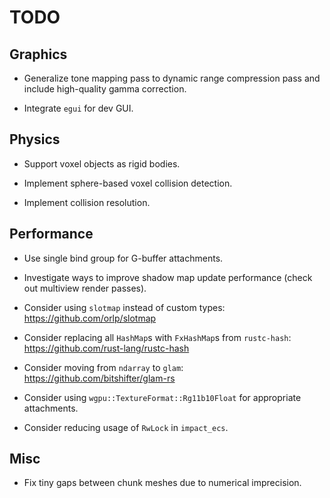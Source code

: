 # TODO

## Graphics

- Generalize tone mapping pass to dynamic range compression pass and include high-quality gamma correction.

- Integrate `egui` for dev GUI.

## Physics

- Support voxel objects as rigid bodies.

- Implement sphere-based voxel collision detection.

- Implement collision resolution.

## Performance

- Use single bind group for G-buffer attachments.

- Investigate ways to improve shadow map update performance (check out multiview render passes).

- Consider using `slotmap` instead of custom types: https://github.com/orlp/slotmap

- Consider replacing all `HashMap`s with `FxHashMap`s from `rustc-hash`: https://github.com/rust-lang/rustc-hash

- Consider moving from `ndarray` to `glam`: https://github.com/bitshifter/glam-rs

- Consider using `wgpu::TextureFormat::Rg11b10Float` for appropriate attachments.

- Consider reducing usage of `RwLock` in `impact_ecs`.

## Misc

- Fix tiny gaps between chunk meshes due to numerical imprecision.
